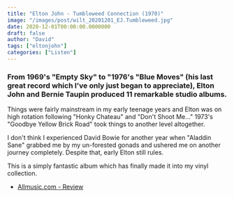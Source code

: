 ```yaml
---
title: "Elton John - Tumbleweed Connection (1970)"
image: "/images/post/wilt_20201201_EJ.Tumbleweed.jpg"
date: 2020-12-01T00:00:00.0000000
draft: false
author: "David"
tags: ["eltonjohn"]
categories: ["Listen"]
---
```

### From 1969's "Empty Sky" to "1976's "Blue Moves" (his last great record which I've only just began to appreciate), Elton John and Bernie Taupin produced 11 remarkable studio albums.

 Things were fairly mainstream in my early teenage years and Elton was on high rotation following "Honky Chateau" and "Don't Shoot Me..." 1973's "Goodbye Yellow Brick Road" took things to another level altogether.

 I don't think I experienced David Bowie for another year when "Aladdin Sane" grabbed me by my un-forested gonads and ushered me on another journey completely. Despite that, early Elton still rules.

 This is a simply fantastic album which has finally made it into my vinyl collection. 

-  [Allmusic.com - Review](https://www.allmusic.com/album/tumbleweed-connection-mw0000650322)